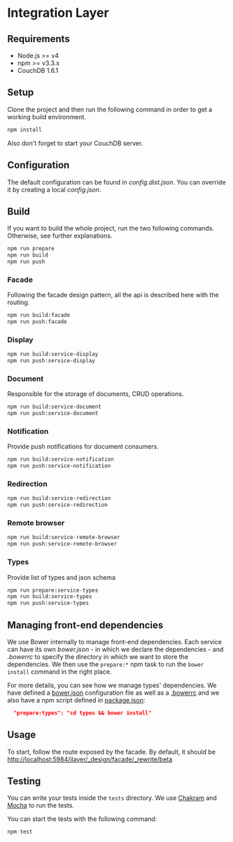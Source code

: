 # Integration Layer

## Requirements

* Node.js >= v4
* npm >= v3.3.x
* CouchDB 1.6.1

## Setup

Clone the project and then run the following command in order to get a working build environment.

```bash
npm install
```

Also don't forget to start your CouchDB server.

## Configuration

The default configuration can be found in _config.dist.json_. You can override it by creating a local _config.json_.

## Build

If you want to build the whole project, run the two following commands. Otherwise, see further explanations.

```bash
npm run prepare
npm run build
npm run push
```

### Facade

Following the facade design pattern, all the api is described here with the routing.

```bash
npm run build:facade
npm run push:facade
```

### Display

```bash
npm run build:service-display
npm run push:service-display
```

### Document

Responsible for the storage of documents, CRUD operations.

```bash
npm run build:service-document
npm run push:service-document
```

### Notification

Provide push notifications for document consumers.

```bash
npm run build:service-notification
npm run push:service-notification
```

### Redirection

```bash
npm run build:service-redirection
npm run push:service-redirection
```

### Remote browser

```bash
npm run build:service-remote-browser
npm run push:service-remote-browser
```

### Types

Provide list of types and json schema

```bash
npm run prepare:service-types
npm run build:service-types
npm run push:service-types
```
## Managing front-end dependencies

We use Bower internally to manage front-end dependencies. Each service can have
its own _bower.json_ - in which we declare the dependencies - and _.bowerrc_ to
specify the directory in which we want to store the dependencies. We then use
the `prepare:*` npm task to run the `bower install` command in the right place.

For more details, you can see how we manage types' dependencies. We
have defined a [bower.json](./services/types/bower.json) configuration file as
well as a [.bowerrc](./services/types/.bowerrc) and we also have a npm script
defined in [package.json](./package.json):

```json
  "prepare:types": "cd types && bower install"
```

## Usage

To start, follow the route exposed by the facade. By default, it should be
[http://localhost:5984/ilayer/_design/facade/_rewrite/beta]()

## Testing

You can write your tests inside the `tests` directory. We use
[Chakram](https://dareid.github.io/chakram/) and [Mocha](https://mochajs.org/)
to run the tests.

You can start the tests with the following command:

```bash
npm test
```
